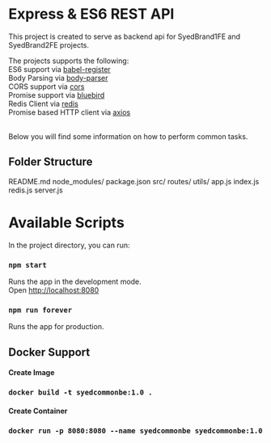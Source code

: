 # Express & ES6 REST API
This project is created to serve as backend api for SyedBrand1FE and SyedBrand2FE projects.

The projects supports the following:<br>
ES6 support via [babel-register](https://babeljs.io/docs/usage/babel-register/)<br>
Body Parsing via [body-parser](https://www.npmjs.com/package/body-parser)<br>
CORS support via [cors](https://www.npmjs.com/package/cors)<br>
Promise support via [bluebird](https://www.npmjs.com/package/bluebird)<br>
Redis Client via [redis](https://www.npmjs.com/package/redis)<br>
Promise based HTTP client via [axios](https://www.npmjs.com/package/axios)<br><br>


Below you will find some information on how to perform common tasks.<br>

## Folder Structure
README.md
  node_modules/
  package.json
  src/
    routes/
    utils/
  app.js
  index.js
  redis.js
  server.js
  
# Available Scripts

In the project directory, you can run:

### `npm start`

Runs the app in the development mode.<br>
Open [http://localhost:8080](http://localhost:8080)

### `npm run forever`

Runs the app for production.<br>

## Docker Support

#### Create Image
### `docker build -t syedcommonbe:1.0 .`

#### Create Container
### `docker run -p 8080:8080 --name syedcommonbe syedcommonbe:1.0`




